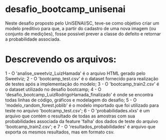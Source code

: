 # desafio_bootcamp_unisenai
Neste desafio proposto pelo UniSENAI/SC, teve-se como objetivo criar um modelo preditivo para que, a partir do cadastro de uma nova imagem (ou conjunto de medições), fosse possível prever a classe do defeito e retornar a probabilidade associada.

# Descrevendo os arquivos:

1 - O 'analise_sweetviz_LuizHamada' é o arquivo HTML gerado pelo Sweetviz;
2 - O 'bootcamp_test.csv' é o dataset fornecido para realização de testes após a implementação do modelo;
3 - O 'bootcamp_train2.csv' é o dataset utilizado no desafio bootcamp;
4 - O 'desafio_bootcamp_LuizRodrigoHamada_finalizado' é onde se encontra todas linhas de código, gráficos e modelagem do desafio;
5 - O 'modelo_random_forest.joblib' é o modelo importado que foi utilizado para teste no arquivo 'bootcamp_test.csv';
6 - O 'probabilidades.xlxs' é um arquivo que contém o resultado de todas as amostras com sua probabilidades associada da feature 'falha' dos dados de teste do arquivo 'bootcamp_train2.csv'; e
7 - O 'resultados_probabilidades' é arquivo que exporta os mesmos resultados, mas em formato csv.

